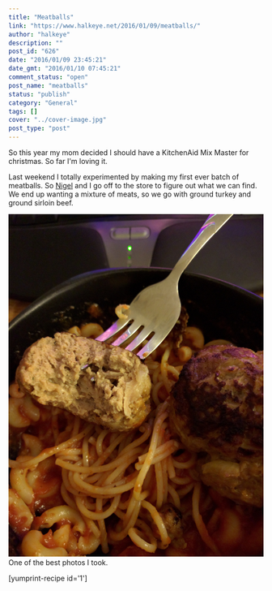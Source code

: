 ```yaml
---
title: "Meatballs"
link: "https://www.halkeye.net/2016/01/09/meatballs/"
author: "halkeye"
description: ""
post_id: "626"
date: "2016/01/09 23:45:21"
date_gmt: "2016/01/10 07:45:21"
comment_status: "open"
post_name: "meatballs"
status: "publish"
category: "General"
tags: []
cover: "../cover-image.jpg"
post_type: "post"
---
```


So this year my mom decided I should have a KitchenAid Mix Master for christmas. So far I'm loving it.

Last weekend I totally experimented by making my first ever batch of meatballs. So [Nigel](https://www.forgreatjustice.ca/) and I go off to the store to figure out what we can find. We end up wanting a mixture of meats, so we go with ground turkey and ground sirloin beef.

![Meatballs With Fork](IMG_20160104_201752.jpg) One of the best photos I took.

[yumprint-recipe id='1']
